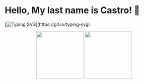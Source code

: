 # Hello, My last name is Castro! 🚀

[![Typing SVG](https://readme-typing-svg.demolab.com?font=Arial&size=18&duration=4000&pause=800&color=F7F7F7&width=700&lines=Apaixonado+por+tecnologia+e+buscar+solu%C3%A7%C3%B5es+criativas.;Estudando+Desenvolvimento+Android+e+Programa%C3%A7%C3%A3o+Java+%2B+Kotlin.+;Estou+em+constante+aprendizagem.)](https://git.io/typing-svg)

<div align="center">
   <img height="150em" src="https://github-readme-stats.vercel.app/api/?username=AndreVsc&layout=compact&show_icons=true&theme=transparent&count_private=true&hide_title=true">
   <img height="150em" src="https://streak-stats.demolab.com/?user=AndreVsc&theme=transparent&count_private=true&locale=pt_BR&show_icons=true)"

</div>
